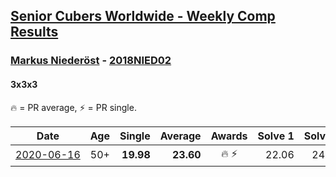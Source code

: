 <style>table {white-space: nowrap;}</style>

## [Senior Cubers Worldwide - Weekly Comp Results](/scw-comp/results/)
### [Markus Niederöst](../markus_niederost.md) - [2018NIED02](https://www.worldcubeassociation.org/persons/2018NIED02?event=333)
#### 3x3x3

🔥 = PR average, ⚡ = PR single.

| Date | Age | Single | Average | Awards | Solve 1 | Solve 2 | Solve 3 | Solve 4 | Solve 5 | Video |
| :--: | :--: | --: | --: | :--: | --: | --: | --: | --: | --: | :-- |
| [2020-06-16](../../results/333/2020-06-16.md) | 50+ | **19.98** | **23.60** | 🔥 ⚡ | 22.06 | 24.72 | 24.04 | DNF | **19.98** | [Link](https://www.facebook.com/events/604103587178706/permalink/608563256732739/) |


<!-- Global site tag (gtag.js) - Google Analytics -->
<script async src="https://www.googletagmanager.com/gtag/js?id=UA-86348435-3"></script>
<script>window.dataLayer = window.dataLayer || []; function gtag() {dataLayer.push(arguments);} gtag('js', new Date()); gtag('config', 'UA-86348435-3');</script>
